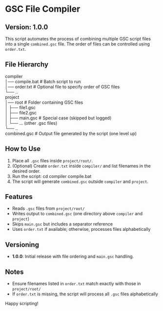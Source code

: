# GSC File Compiler

## Version: 1.0.0

This script automates the process of combining multiple GSC script files into a single `combined.gsc` file. The order of files can be controlled using `order.txt`.

## File Hierarchy

compiler  
│── compile.bat  # Batch script to run  
│── order.txt  # Optional file to specify order of GSC files  
└── ..  
project  
│── root  # Folder containing GSC files  
│   ├── file1.gsc  
│   ├── file2.gsc  
│   ├── main.gsc  # Special case (skipped but logged)  
│   └── ... (other .gsc files)  
└── ..  
combined.gsc  # Output file generated by the script (one level up)  

## How to Use

1. Place all `.gsc` files inside `project/root/`.
2. (Optional) Create `order.txt` inside `compiler/` and list filenames in the desired order.
3. Run the script: cd compiler compile.bat
4. The script will generate `combined.gsc` outside `compiler` and `project`.

## Features

- Reads `.gsc` files from `project/root/`
- Writes output to `combined.gsc` (one directory above `compiler` and `project`)
- Skips `main.gsc` but includes a separator reference
- Uses `order.txt` if available; otherwise, processes files alphabetically

## Versioning

- **1.0.0**: Initial release with file ordering and `main.gsc` handling.

## Notes

- Ensure filenames listed in `order.txt` match exactly with those in `project/root/`
- If `order.txt` is missing, the script will process all `.gsc` files alphabetically

Happy scripting!